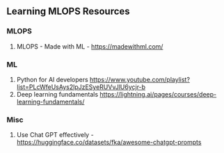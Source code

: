 ## Learning MLOPS Resources

### MLOPS
1. MLOPS - Made with ML - https://madewithml.com/

### ML
1. Python for AI developers https://www.youtube.com/playlist?list=PLcWfeUsAys2lpJzESyeRUVvJlU6ycjr-b
2. Deep learning fundamentals https://lightning.ai/pages/courses/deep-learning-fundamentals/


### Misc
1. Use Chat GPT effectively - https://huggingface.co/datasets/fka/awesome-chatgpt-prompts
